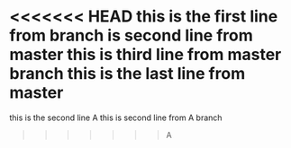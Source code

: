 <<<<<<< HEAD
this is the first line from branch
is second line from master
this is third line from master branch
this is the last line from master
=======
this is the second line A
this is second line from A branch
>>>>>>> A
